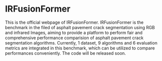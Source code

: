 # IRFusionFormer
This is the official webpage of IRFusionFormer.
IRFusionFormer is the benchmark in the filed of asphalt pavement crack segmentation using RGB and infrared Images, aiming to provide a platform to perform fair and comprehensive performance comparision of asphalt pavement crack segmentation algorithms. Currently, 1 dataset, 9 algorithms and 6 evaluation metrics are integrated in this benchmark, which can be utilized to compare performances conveniently. 
The code will be released soon.
